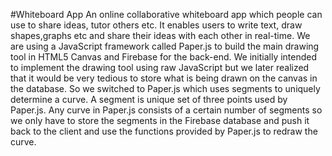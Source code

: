 #Whiteboard App
An online collaborative whiteboard app which people can use to share ideas, tutor others etc. It enables users to write text, draw shapes,graphs etc and share their ideas with each other in real-time. We are using a JavaScript framework called Paper.js to build the main drawing tool in HTML5 Canvas and Firebase for the back-end. We initially intended to implement the drawing tool using raw JavaScript but we later realized that it would be very tedious to store what is being drawn on the canvas in the database. So we switched to Paper.js which uses segments to uniquely determine a curve. A segment is unique set of three points used by Paper.js. Any curve in Paper.js consists of a certain number of segments so we only have to store the segments in the Firebase database and push it back to the client and use the functions provided by Paper.js to redraw the curve.
